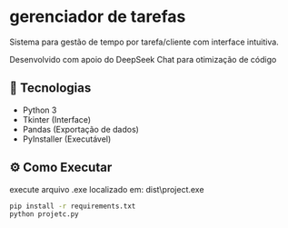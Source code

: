 # gerenciador de tarefas
Sistema para gestão de tempo por tarefa/cliente com interface intuitiva.

Desenvolvido com apoio do DeepSeek Chat para otimização de código

## 🚀 Tecnologias
- Python 3
- Tkinter (Interface)
- Pandas (Exportação de dados)
- PyInstaller (Executável)

## ⚙️ Como Executar
execute arquivo .exe localizado em:
dist\project.exe


```bash
pip install -r requirements.txt
python projetc.py


